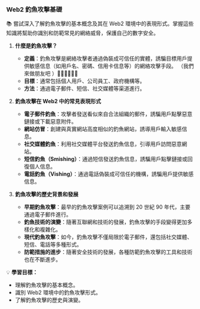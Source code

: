 ### Web2 釣魚攻擊基礎

📚
嘗試深入了解釣魚攻擊的基本概念及其在 Web2 環境中的表現形式。掌握這些知識將幫助你識別和防範常見的網絡威脅，保護自己的數字安全。

1. **什麼是釣魚攻擊？**
   - **定義**：釣魚攻擊是網絡攻擊者通過偽裝成可信任的實體，誘騙目標用戶提供敏感信息（如用戶名、密碼、信用卡信息等）的網絡攻擊手段。 （我們來做朋友吧 ）🧛🧛🧛🧛🧛🧛
   - **目標**：通常包括個人用戶、公司員工、政府機構等。
   - **方法**：通過電子郵件、短信、社交媒體等渠道進行。

2. **釣魚攻擊在 Web2 中的常見表現形式**
   - **電子郵件釣魚**：攻擊者發送看似來自合法組織的郵件，誘騙用戶點擊惡意鏈接或下載惡意附件。
   - **網站仿冒**：創建與真實網站高度相似的釣魚網站，誘導用戶輸入敏感信息。
   - **社交媒體釣魚**：利用社交媒體平台發送釣魚信息，引導用戶訪問惡意網站。
   - **短信釣魚（Smishing）**：通過短信發送釣魚信息，誘騙用戶點擊鏈接或回復個人信息。
   - **電話釣魚（Vishing）**：通過電話偽裝成可信任的機構，誘騙用戶提供敏感信息。

3. **釣魚攻擊的歷史背景和發展**
   - **早期釣魚攻擊**：最早的釣魚攻擊案例可以追溯到 20 世紀 90 年代，主要通過電子郵件進行。
   - **釣魚技術的演變**：隨著互聯網和技術的發展，釣魚攻擊的手段變得更加多樣化和複雜化。
   - **現代釣魚攻擊**：如今，釣魚攻擊不僅局限於電子郵件，還包括社交媒體、短信、電話等多種形式。
   - **防範措施的進步**：隨著安全技術的發展，各種防範釣魚攻擊的工具和技術也在不斷進步。

💡 **學習目標：**
- 理解釣魚攻擊的基本概念。
- 識別 Web2 環境中的釣魚攻擊形式。
- 了解釣魚攻擊的歷史與演變。
